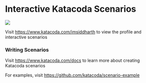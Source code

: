 # Interactive Katacoda Scenarios

[![](http://shields.katacoda.com/katacoda/imsiddharth/count.svg)](https://www.katacoda.com/imsiddharth "Get your profile on Katacoda.com")

Visit https://www.katacoda.com/imsiddharth to view the profile and interactive scenarios

### Writing Scenarios
Visit https://www.katacoda.com/docs to learn more about creating Katacoda scenarios

For examples, visit https://github.com/katacoda/scenario-example
